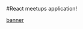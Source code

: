 #React meetups application!

[banner](https://user-images.githubusercontent.com/117045024/213939777-3026c1c8-de96-4dce-87d6-191b2844d8d9.jpg)
